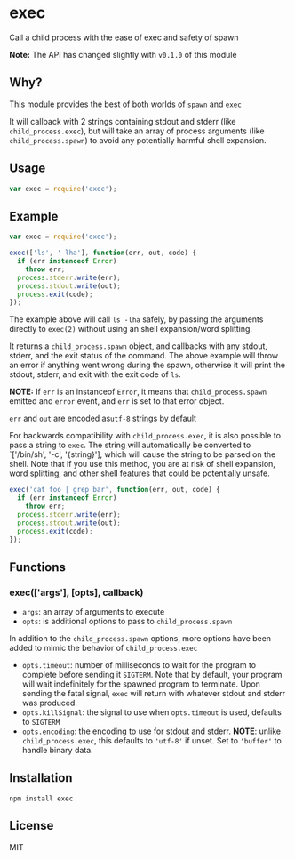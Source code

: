 exec
====

Call a child process with the ease of exec and safety of spawn


**Note:** The API has changed slightly with `v0.1.0` of this module

Why?
----

This module provides the best of both worlds of `spawn` and `exec`

It will callback with 2 strings containing stdout and stderr
(like `child_process.exec`), but will take an array of process arguments
(like `child_process.spawn`) to avoid any potentially harmful shell expansion.

Usage
-----

``` js
var exec = require('exec');
```

Example
-------

``` js
var exec = require('exec');

exec(['ls', '-lha'], function(err, out, code) {
  if (err instanceof Error)
    throw err;
  process.stderr.write(err);
  process.stdout.write(out);
  process.exit(code);
});
```

The example above will call `ls -lha` safely, by passing the arguments directly
to `exec(2)` without using an shell expansion/word splitting.

It returns a `child_process.spawn` object, and callbacks with any stdout,
stderr, and the exit status of the command.  The above example will throw an
error if anything went wrong during the spawn, otherwise it will print the stdout,
stderr, and exit with the exit code of `ls`.

**NOTE:** If `err` is an instanceof `Error`, it means that `child_process.spawn` emitted
and `error` event, and `err` is set to that error object.

`err` and `out` are encoded as`utf-8` strings by default

For backwards compatibility with `child_process.exec`, it is also possible
to pass a string to `exec`.  The string will automatically be converted to
`['/bin/sh', '-c', '{string}'], which will cause the string to be parsed on the
shell.  Note that if you use this method, you are at risk of shell expansion,
word splitting, and other shell features that could be potentially unsafe.

``` js
exec('cat foo | grep bar', function(err, out, code) {
  if (err instanceof Error)
    throw err;
  process.stderr.write(err);
  process.stdout.write(out);
  process.exit(code);
});
```

Functions
---------

### exec(['args'], [opts], callback)

- `args`: an array of arguments to execute
- `opts`: is additional options to pass to `child_process.spawn`

In addition to the `child_process.spawn` options, more options have been added to mimic the behavior
of `child_process.exec`

- `opts.timeout`: number of milliseconds to wait for the program to complete before sending it
`SIGTERM`.  Note that by default, your program will wait indefinitely for the
spawned program to terminate.  Upon sending the fatal signal, `exec` will return
with whatever stdout and stderr was produced.
- `opts.killSignal`: the signal to use when `opts.timeout` is used, defaults to `SIGTERM`
- `opts.encoding`: the encoding to use for stdout and stderr.  **NOTE**: unlike `child_process.exec`, this defaults
to `'utf-8'` if unset.  Set to `'buffer'` to handle binary data.

Installation
------------

    npm install exec

License
-------

MIT
